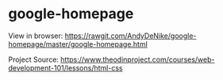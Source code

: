 # google-homepage

View in browser: 
https://rawgit.com/AndyDeNike/google-homepage/master/google-homepage.html

Project Source: https://www.theodinproject.com/courses/web-development-101/lessons/html-css

